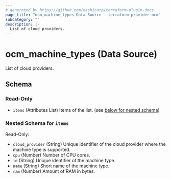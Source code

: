 ```yaml
---
# generated by https://github.com/hashicorp/terraform-plugin-docs
page_title: "ocm_machine_types Data Source - terraform-provider-ocm"
subcategory: ""
description: |-
  List of cloud providers.
---
```


# ocm_machine_types (Data Source)

List of cloud providers.



<!-- schema generated by tfplugindocs -->
## Schema

### Read-Only

- `items` (Attributes List) Items of the list. (see [below for nested schema](#nestedatt--items))

<a id="nestedatt--items"></a>
### Nested Schema for `items`

Read-Only:

- `cloud_provider` (String) Unique identifier of the cloud provider where the machine type is supported.
- `cpu` (Number) Number of CPU cores.
- `id` (String) Unique identifier of the machine type.
- `name` (String) Short name of the machine type.
- `ram` (Number) Amount of RAM in bytes.


